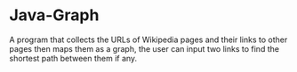 # Java-Graph
A program that collects the URLs of Wikipedia pages and their links to other pages then maps them as a graph, the user can input two links to find the shortest path between them if any. 

